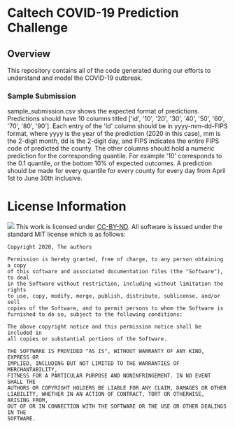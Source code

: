 # Caltech COVID-19 Prediction Challenge

## Overview
This repository contains all of the code generated during our efforts to
understand and model the COVID-19 outbreak.

### Sample Submission

sample_submission.csv shows the expected format of predictions. Predictions should have 10 columns titled ['id', '10', '20', '30', '40', '50', '60', '70', '80', '90']. Each entry of the 'id' column should be in yyyy-mm-dd-FIPS format, where yyyy is the year of the prediction (2020 in this case), mm is the 2-digit month, dd is the 2-digit day, and FIPS indicates the entire FIPS code of predicted the county. The other columns should hold a numeric prediction for the corresponding quantile. For example '10' corresponds to the 0.1 quantile, or the bottom 10% of expected outcomes. A prediction should be made for every quantile for every county for every day from April 1st to June 30th inclusive. 

# License Information

<img src="https://licensebuttons.net/l/by-nd/3.0/88x31.png"> This work is
licensed under [CC-BY-ND](https://creativecommons.org/licenses/by-nd/4.0/). All
software is issued under the standard MIT license which is as follows:

```
Copyright 2020, The authors

Permission is hereby granted, free of charge, to any person obtaining a copy
of this software and associated documentation files (the "Software"), to deal
in the Software without restriction, including without limitation the rights
to use, copy, modify, merge, publish, distribute, sublicense, and/or sell
copies of the Software, and to permit persons to whom the Software is
furnished to do so, subject to the following conditions:

The above copyright notice and this permission notice shall be included in
all copies or substantial portions of the Software.

THE SOFTWARE IS PROVIDED "AS IS", WITHOUT WARRANTY OF ANY KIND, EXPRESS OR
IMPLIED, INCLUDING BUT NOT LIMITED TO THE WARRANTIES OF MERCHANTABILITY,
FITNESS FOR A PARTICULAR PURPOSE AND NONINFRINGEMENT. IN NO EVENT SHALL THE
AUTHORS OR COPYRIGHT HOLDERS BE LIABLE FOR ANY CLAIM, DAMAGES OR OTHER
LIABILITY, WHETHER IN AN ACTION OF CONTRACT, TORT OR OTHERWISE, ARISING FROM,
OUT OF OR IN CONNECTION WITH THE SOFTWARE OR THE USE OR OTHER DEALINGS IN THE
SOFTWARE.
```
